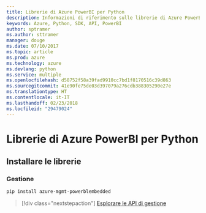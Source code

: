 ```yaml
---
title: Librerie di Azure PowerBI per Python
description: Informazioni di riferimento sulle librerie di Azure PowerBI per Python
keywords: Azure, Python, SDK, API, PowerBI
author: sptramer
ms.author: sttramer
manager: douge
ms.date: 07/10/2017
ms.topic: article
ms.prod: azure
ms.technology: azure
ms.devlang: python
ms.service: multiple
ms.openlocfilehash: d58752f58a39fad9910cc7bd1f8170516c39d863
ms.sourcegitcommit: 41e90fe75de03d397079a276cdb388305290e27e
ms.translationtype: HT
ms.contentlocale: it-IT
ms.lasthandoff: 02/23/2018
ms.locfileid: "29479024"
---
```

# <a name="azure-powerbi-libraries-for-python"></a>Librerie di Azure PowerBI per Python

## <a name="install-the-libraries"></a>Installare le librerie


### <a name="management"></a>Gestione

```bash
pip install azure-mgmt-powerblembedded
```
> [!div class="nextstepaction"]
> [Esplorare le API di gestione](/python/api/overview/azure/powerbi/management)
